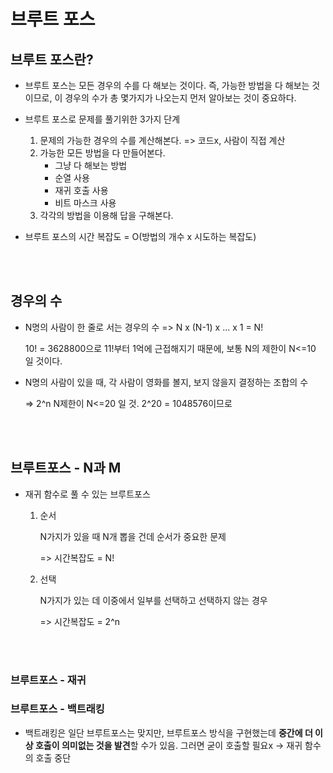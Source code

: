 # 브루트 포스

## 브루트 포스란?

+ 브루트 포스는 모든 경우의 수를 다 해보는 것이다.  즉, 가능한 방법을 다 해보는 것이므로, 이 경우의 수가 총 몇가지가 나오는지 먼저 알아보는 것이 중요하다. 
+ 브루트 포스로 문제를 풀기위한 3가지 단계
  1. 문제의 가능한 경우의 수를 계산해본다. => 코드x, 사람이 직접 계산 
  2. 가능한 모든 방법을 다 만들어본다. 
     + 그냥 다 해보는 방법
     + 순열 사용
     + 재귀 호출 사용
     + 비트 마스크 사용
  3. 각각의 방법을 이용해 답을 구해본다. 

+ 브루트 포스의 시간 복잡도 = O(방법의 개수 x 시도하는 복잡도)

<br>

<br>

## 경우의 수

+ N명의 사람이 한 줄로 서는 경우의 수 => N x  (N-1) x ... x 1 = N!

  10! = 3628800으로 11!부터 1억에 근접해지기 때문에, 보통 N의 제한이 N<=10 일 것이다.

+ N명의 사람이 있을 때, 각 사람이 영화를 볼지, 보지 않을지 결정하는 조합의 수 

  => 2^n  N제한이 N<=20 일 것.  2^20 = 1048576이므로 

<br>

<br>

## 브루트포스 - N과 M

+ 재귀 함수로 풀 수 있는 브루트포스

  1. 순서

     N가지가 있을 때 N개 뽑을 건데 순서가 중요한 문제 

     => 시간복잡도 =  N!

  2. 선택

     N가지가 있는 데 이중에서 일부를 선택하고 선택하지 않는 경우

     => 시간복잡도 = 2^n

<br>

<br> 

### 브루트포스 - 재귀





### 브루트포스 - 백트래킹

+ 백트래킹은 일단 브루트포스는 맞지만, 브루트포스 방식을 구현했는데 **중간에 더 이상 호출이 의미없는 것을 발견**할 수가 있음. 그러면 굳이 호출할 필요x -> 재귀 함수의 호출 중단

